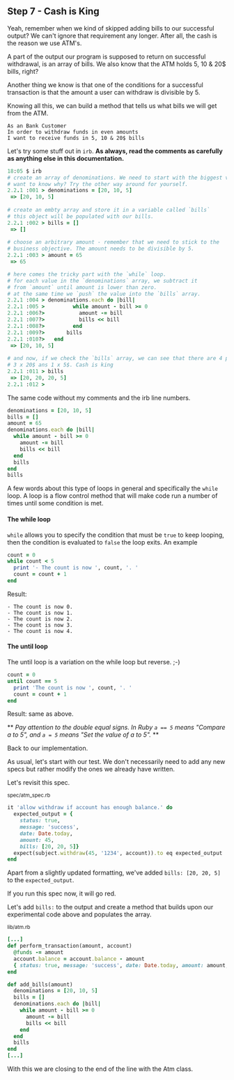 ## Step 7 - Cash is King

Yeah, remember when we kind of skipped adding bills to our successful output? We can't ignore that requirement any longer. After all, the cash is the reason we use ATM's.

A part of the output our program is supposed to return on successful withdrawal, is an array of bills. We also know that the ATM holds 5, 10 & 20$ bills, right? 

Another thing we know is that one of the conditions for a successful transaction is that the amount a user can withdraw is divisible by 5. 

Knowing all this, we can build a method that tells us what bills we will get from the ATM. 

```
As an Bank Customer    
In order to withdraw funds in even amounts  
I want to receive funds in 5, 10 & 20$ bills
```


Let's try some stuff out in `irb`. **As always, read the comments as carefully as anything else in this documentation.**

```ruby 
18:05 $ irb
# create an array of denominations. We need to start with the biggest value. 
# want to know why? Try the other way around for yourself.
2.2.1 :001 > denominations = [20, 10, 5]
 => [20, 10, 5]
 
# create an embty array and store it in a variable called `bills`
# this object will be populated with our bills.
2.2.1 :002 > bills = []
 => [] 
 
# choose an arbitrary amount - remember that we need to stick to the 
# business objective. The amount needs to be divisible by 5.
2.2.1 :003 > amount = 65
 => 65 

# here comes the tricky part with the `while` loop. 
# for each value in the `denominations` array, we subtract it
# from `amount` until amount is lower than zero.
# at the same time we `push` the value into the `bills` array.
2.2.1 :004 > denominations.each do |bill|
2.2.1 :005 >         while amount - bill >= 0
2.2.1 :006?>           amount -= bill
2.2.1 :007?>           bills << bill
2.2.1 :008?>         end
2.2.1 :009?>       bills
2.2.1 :010?>   end
 => [20, 10, 5] 
 
# and now, if we check the `bills` array, we can see that there are 4 positions. 
# 3 x 20$ ans 1 x 5$. Cash is king
2.2.1 :011 > bills
 => [20, 20, 20, 5] 
2.2.1 :012 > 
```

The same code without my comments and the irb line numbers.

```ruby
denominations = [20, 10, 5]
bills = []
amount = 65	
denominations.each do |bill|
  while amount - bill >= 0
    amount -= bill
    bills << bill
  end
  bills
end
bills
```

A few words about this type of loops in general and specifically the `while` loop.
A loop is a flow control method that will make code run a number of times until some condition is met.

#### The while loop
`while` allows you to specify the condition that must be `true` to keep looping, then the condition is evaluated to `false` the loop exits. An example
```ruby
count = 0
while count < 5
  print '- The count is now ', count, '. '
  count = count + 1
end
```
Result: 
```
- The count is now 0. 
- The count is now 1. 
- The count is now 2. 
- The count is now 3. 
- The count is now 4.
```

#### The until loop
The until loop is a variation on the while loop but reverse. ;-)

```ruby
count = 0
until count == 5
  print 'The count is now ', count, '. '
  count = count + 1
end
 ```   
Result: same as above.

** *Pay attention to the double equal signs. In Ruby `a == 5` means "Compare a to 5", and `a = 5` means "Set the value of a to 5".* **

Back to our implementation. 

As usual, let's start with our test. We don't necessarily need to add any new specs but rather modify the ones we already have written. 

Let's revisit this spec.

<small>spec/atm_spec.rb</small>
```ruby
it 'allow withdraw if account has enough balance.' do
  expected_output = { 
    status: true, 
    message: 'success', 
    date: Date.today, 
    amount: 45,
    bills: [20, 20, 5]}
  expect(subject.withdraw(45, '1234', account)).to eq expected_output
end
```

Apart from a slightly updated formatting, we've added `bills: [20, 20, 5]` to the `expected_output`. 

If you run this spec now, it will go red. 

Let's add `bills:` to the output and create a method that builds upon our experimental code above and populates the array. 

<small>lib/atm.rb</small>
```ruby
[...]
def perform_transaction(amount, account)
  @funds -= amount
  account.balance = account.balance - amount
  { status: true, message: 'success', date: Date.today, amount: amount, bills: add_bills(amount) }
end

def add_bills(amount)
  denominations = [20, 10, 5]
  bills = []
  denominations.each do |bill|
    while amount - bill >= 0
      amount -= bill
      bills << bill
    end
  end
  bills
end
[...]
```

With this we are closing to the end of the line with the Atm class. 






